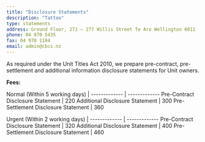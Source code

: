 ```yaml
---
title: "Disclosure Statements"
description: "Tattoo"
type: statements
address: Ground Floor, 271 – 277 Willis Street Te Aro Wellington 6011
phone: 04 970 5435
fax: 04 970 1184
email: admin@cbcs.nz
---
```


As required under the Unit Titles Act 2010, we prepare pre-contract, pre-settlement and additional information disclosure statements for Unit owners.

<strong>Fees:</strong>

Normal (Within 5 working days)  | 
------------- | -------------
Pre-Contract Disclosure Statement    | 220
Additional Disclosure Statement      | 300
Pre-Settlement Disclosure Statement  | 360

Urgent (Within 2 working days)  | 
------------- | -------------
Pre-Contract Disclosure Statement    | 320
Additional Disclosure Statement      | 400
Pre-Settlement Disclosure Statement  | 460
